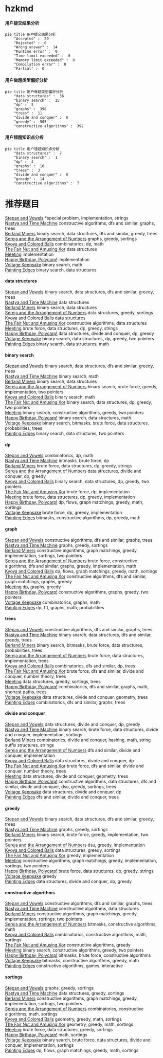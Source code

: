 # hzkmd
<!-- tabs:start -->
#### **用户提交结果分析**

```mermaid
pie title 用户提交结果分析
    "Accepted" :  29
    "Rejected" :  0
    "Wrong answer" :  14
    "Runtime error" :  0
    "Time limit exceeded" :  6
    "Memory limit exceeded" :  0
    "Compilation error" :  0
    "Partial" :  0
```
#### **用户做题类型偏好分析**

```mermaid
pie title 用户做题类型偏好分析
    "data structures" :  36
    "binary search" :  25
    "dp" :  5
    "graphs" :  398
    "trees" :  11
    "divide and conquer" :  0
    "greedy" :  505
    "constructive algorithms" :  392
```
#### **用户错题知识点分析**

```mermaid
pie title 用户错题知识点分析
    "data structures" :  7
    "binary search" :  1
    "dp" :  4
    "graphs" :  10
    "trees" :  3
    "divide and conquer" :  0
    "greedy" :  14
    "constructive algorithms" :  7
```
<!-- tabs:end -->
# 推荐题目
[Stepan and Vowels](https://codeforces.com/contest/795/problem/K)		*special problem,
                        implementation,
                        strings		  
[Nastya and Time Machine](https://codeforces.com/contest/1341/problem/F)		constructive algorithms,
                        dfs and similar,
                        graphs,
                        trees		  
[Berland Miners](http://codeforces.com/problemset/problem/533/A)		binary search,
                        data structures,
                        dfs and similar,
                        greedy,
                        trees		  
[Sereja and the Arrangement of Numbers](http://codeforces.com/problemset/problem/367/C)		graphs,
                        greedy,
                        sortings		  
[Kyoya and Colored Balls](http://codeforces.com/problemset/problem/553/A)		combinatorics,
                        dp,
                        math		  
[The Fair Nut and Amusing Xor](http://codeforces.com/problemset/problem/1083/F)		data structures		  
[Meeting](http://codeforces.com/problemset/problem/144/B)		implementation		  
[Happy Birthday, Polycarp!](http://codeforces.com/problemset/problem/1277/A)		implementation		  
[Voltage Keepsake](https://codeforces.com/contest/801/problem/C)		binary search,
                        math		  
[Painting Edges](http://codeforces.com/problemset/problem/576/E)		binary search,
                        data structures		  
<!-- tabs:start -->
#### **data structures**
[Stepan and Vowels](http://codeforces.com/problemset/problem/533/A)		binary search,
                        data structures,
                        dfs and similar,
                        greedy,
                        trees		  
[Nastya and Time Machine](http://codeforces.com/problemset/problem/1083/F)		data structures		  
[Berland Miners](http://codeforces.com/problemset/problem/576/E)		binary search,
                        data structures		  
[Sereja and the Arrangement of Numbers](https://codeforces.com/contest/1314/problem/A)		data structures,
                        greedy,
                        sortings		  
[Kyoya and Colored Balls](http://codeforces.com/problemset/problem/853/C)		data structures		  
[The Fair Nut and Amusing Xor](http://codeforces.com/problemset/problem/220/B)		constructive algorithms,
                        data structures		  
[Meeting](http://codeforces.com/problemset/problem/1506/G)		brute force,
                        data structures,
                        dp,
                        greedy,
                        strings		  
[Happy Birthday, Polycarp!](http://codeforces.com/problemset/problem/1442/D)		data structures,
                        divide and conquer,
                        dp,
                        greedy		  
[Voltage Keepsake](http://codeforces.com/problemset/problem/1492/C)		binary search,
                        data structures,
                        dp,
                        greedy,
                        two pointers		  
[Painting Edges](http://codeforces.com/problemset/problem/1490/G)		binary search,
                        data structures,
                        math		  
#### **binary search**
[Stepan and Vowels](http://codeforces.com/problemset/problem/533/A)		binary search,
                        data structures,
                        dfs and similar,
                        greedy,
                        trees		  
[Nastya and Time Machine](https://codeforces.com/contest/801/problem/C)		binary search,
                        math		  
[Berland Miners](http://codeforces.com/problemset/problem/576/E)		binary search,
                        data structures		  
[Sereja and the Arrangement of Numbers](http://codeforces.com/problemset/problem/1358/D)		binary search,
                        brute force,
                        greedy,
                        implementation,
                        two pointers		  
[Kyoya and Colored Balls](https://codeforces.com/contest/1011/problem/C)		binary search,
                        math		  
[The Fair Nut and Amusing Xor](http://codeforces.com/problemset/problem/1492/C)		binary search,
                        data structures,
                        dp,
                        greedy,
                        two pointers		  
[Meeting](http://codeforces.com/problemset/problem/1463/D)		binary search,
                        constructive algorithms,
                        greedy,
                        two pointers		  
[Happy Birthday, Polycarp!](http://codeforces.com/problemset/problem/1490/G)		binary search,
                        data structures,
                        math		  
[Voltage Keepsake](http://codeforces.com/problemset/problem/1479/D)		binary search,
                        bitmasks,
                        brute force,
                        data structures,
                        probabilities,
                        trees		  
[Painting Edges](http://codeforces.com/problemset/problem/1436/E)		binary search,
                        data structures,
                        two pointers		  
#### **dp**
[Stepan and Vowels](http://codeforces.com/problemset/problem/553/A)		combinatorics,
                        dp,
                        math		  
[Nastya and Time Machine](http://codeforces.com/problemset/problem/1097/B)		bitmasks,
                        brute force,
                        dp		  
[Berland Miners](http://codeforces.com/problemset/problem/1506/G)		brute force,
                        data structures,
                        dp,
                        greedy,
                        strings		  
[Sereja and the Arrangement of Numbers](http://codeforces.com/problemset/problem/1442/D)		data structures,
                        divide and conquer,
                        dp,
                        greedy		  
[Kyoya and Colored Balls](http://codeforces.com/problemset/problem/1492/C)		binary search,
                        data structures,
                        dp,
                        greedy,
                        two pointers		  
[The Fair Nut and Amusing Xor](https://codeforces.com/contest/1457/problem/C)		brute force,
                        dp,
                        implementation		  
[Meeting](http://codeforces.com/problemset/problem/1491/C)		brute force,
                        data structures,
                        dp,
                        greedy,
                        implementation		  
[Happy Birthday, Polycarp!](http://codeforces.com/problemset/problem/1437/C)		dp,
                        flows,
                        graph matchings,
                        greedy,
                        math,
                        sortings		  
[Voltage Keepsake](http://codeforces.com/problemset/problem/1499/B)		brute force,
                        dp,
                        greedy,
                        implementation		  
[Painting Edges](http://codeforces.com/problemset/problem/1491/D)		bitmasks,
                        constructive algorithms,
                        dp,
                        greedy,
                        math		  
#### **graph**
[Stepan and Vowels](https://codeforces.com/contest/1341/problem/F)		constructive algorithms,
                        dfs and similar,
                        graphs,
                        trees		  
[Nastya and Time Machine](http://codeforces.com/problemset/problem/367/C)		graphs,
                        greedy,
                        sortings		  
[Berland Miners](http://codeforces.com/problemset/problem/1381/C)		constructive algorithms,
                        graph matchings,
                        greedy,
                        implementation,
                        sortings,
                        two pointers		  
[Sereja and the Arrangement of Numbers](http://codeforces.com/problemset/problem/1487/C)		brute force,
                        constructive algorithms,
                        dfs and similar,
                        graphs,
                        greedy,
                        implementation,
                        math		  
[Kyoya and Colored Balls](http://codeforces.com/problemset/problem/1437/C)		dp,
                        flows,
                        graph matchings,
                        greedy,
                        math,
                        sortings		  
[The Fair Nut and Amusing Xor](http://codeforces.com/problemset/problem/1470/D)		constructive algorithms,
                        dfs and similar,
                        graph matchings,
                        graphs,
                        greedy		  
[Meeting](http://codeforces.com/problemset/problem/1476/C)		dp,
                        graphs,
                        greedy		  
[Happy Birthday, Polycarp!](http://codeforces.com/problemset/problem/1304/D)		constructive algorithms,
                        graphs,
                        greedy,
                        two pointers		  
[Voltage Keepsake](http://codeforces.com/problemset/problem/1475/C)		combinatorics,
                        graphs,
                        math		  
[Painting Edges](http://codeforces.com/problemset/problem/553/E)		dp,
                        fft,
                        graphs,
                        math,
                        probabilities		  
#### **trees**
[Stepan and Vowels](https://codeforces.com/contest/1341/problem/F)		constructive algorithms,
                        dfs and similar,
                        graphs,
                        trees		  
[Nastya and Time Machine](http://codeforces.com/problemset/problem/533/A)		binary search,
                        data structures,
                        dfs and similar,
                        greedy,
                        trees		  
[Berland Miners](http://codeforces.com/problemset/problem/1479/D)		binary search,
                        bitmasks,
                        brute force,
                        data structures,
                        probabilities,
                        trees		  
[Sereja and the Arrangement of Numbers](http://codeforces.com/problemset/problem/1511/C)		brute force,
                        data structures,
                        implementation,
                        trees		  
[Kyoya and Colored Balls](http://codeforces.com/problemset/problem/1499/F)		combinatorics,
                        dfs and similar,
                        dp,
                        trees		  
[The Fair Nut and Amusing Xor](http://codeforces.com/problemset/problem/1491/E)		brute force,
                        dfs and similar,
                        divide and conquer,
                        number theory,
                        trees		  
[Meeting](http://codeforces.com/problemset/problem/1466/D)		data structures,
                        greedy,
                        sortings,
                        trees		  
[Happy Birthday, Polycarp!](http://codeforces.com/problemset/problem/1495/D)		combinatorics,
                        dfs and similar,
                        graphs,
                        math,
                        shortest paths,
                        trees		  
[Voltage Keepsake](http://codeforces.com/problemset/problem/1303/G)		data structures,
                        divide and conquer,
                        geometry,
                        trees		  
[Painting Edges](http://codeforces.com/problemset/problem/1454/E)		combinatorics,
                        dfs and similar,
                        graphs,
                        trees		  
#### **divide and conquer**
[Stepan and Vowels](http://codeforces.com/problemset/problem/1442/D)		data structures,
                        divide and conquer,
                        dp,
                        greedy		  
[Nastya and Time Machine](http://codeforces.com/problemset/problem/1461/D)		binary search,
                        brute force,
                        data structures,
                        divide and conquer,
                        implementation,
                        sortings		  
[Berland Miners](http://codeforces.com/problemset/problem/1466/G)		combinatorics,
                        divide and conquer,
                        hashing,
                        math,
                        string suffix structures,
                        strings		  
[Sereja and the Arrangement of Numbers](http://codeforces.com/problemset/problem/1490/D)		dfs and similar,
                        divide and conquer,
                        implementation		  
[Kyoya and Colored Balls](https://codeforces.com/contest/1483/problem/C)		data structures,
                        divide and conquer,
                        dp		  
[The Fair Nut and Amusing Xor](http://codeforces.com/problemset/problem/1491/E)		brute force,
                        dfs and similar,
                        divide and conquer,
                        number theory,
                        trees		  
[Meeting](http://codeforces.com/problemset/problem/1303/G)		data structures,
                        divide and conquer,
                        geometry,
                        trees		  
[Happy Birthday, Polycarp!](http://codeforces.com/problemset/problem/1494/D)		constructive algorithms,
                        data structures,
                        dfs and similar,
                        divide and conquer,
                        dsu,
                        greedy,
                        sortings,
                        trees		  
[Voltage Keepsake](http://codeforces.com/problemset/problem/1482/E)		data structures,
                        divide and conquer,
                        dp		  
[Painting Edges](http://codeforces.com/problemset/problem/566/C)		dfs and similar,
                        divide and conquer,
                        trees		  
#### **greedy**
[Stepan and Vowels](http://codeforces.com/problemset/problem/533/A)		binary search,
                        data structures,
                        dfs and similar,
                        greedy,
                        trees		  
[Nastya and Time Machine](http://codeforces.com/problemset/problem/367/C)		graphs,
                        greedy,
                        sortings		  
[Berland Miners](http://codeforces.com/problemset/problem/1358/D)		binary search,
                        brute force,
                        greedy,
                        implementation,
                        two pointers		  
[Sereja and the Arrangement of Numbers](http://codeforces.com/problemset/problem/959/B)		dsu,
                        greedy,
                        implementation		  
[Kyoya and Colored Balls](https://codeforces.com/contest/1314/problem/A)		data structures,
                        greedy,
                        sortings		  
[The Fair Nut and Amusing Xor](http://codeforces.com/problemset/problem/1000/A)		greedy,
                        implementation		  
[Meeting](http://codeforces.com/problemset/problem/1381/C)		constructive algorithms,
                        graph matchings,
                        greedy,
                        implementation,
                        sortings,
                        two pointers		  
[Happy Birthday, Polycarp!](http://codeforces.com/problemset/problem/1506/G)		brute force,
                        data structures,
                        dp,
                        greedy,
                        strings		  
[Voltage Keepsake](http://codeforces.com/problemset/problem/1468/E)		greedy		  
[Painting Edges](http://codeforces.com/problemset/problem/1442/D)		data structures,
                        divide and conquer,
                        dp,
                        greedy		  
#### **constructive algorithms**
[Stepan and Vowels](https://codeforces.com/contest/1341/problem/F)		constructive algorithms,
                        dfs and similar,
                        graphs,
                        trees		  
[Nastya and Time Machine](http://codeforces.com/problemset/problem/220/B)		constructive algorithms,
                        data structures		  
[Berland Miners](http://codeforces.com/problemset/problem/1381/C)		constructive algorithms,
                        graph matchings,
                        greedy,
                        implementation,
                        sortings,
                        two pointers		  
[Sereja and the Arrangement of Numbers](http://codeforces.com/problemset/problem/1438/D)		bitmasks,
                        constructive algorithms,
                        math		  
[Kyoya and Colored Balls](http://codeforces.com/problemset/problem/1513/E)		combinatorics,
                        constructive algorithms,
                        math,
                        sortings		  
[The Fair Nut and Amusing Xor](http://codeforces.com/problemset/problem/1493/A)		constructive algorithms,
                        greedy		  
[Meeting](http://codeforces.com/problemset/problem/1463/D)		binary search,
                        constructive algorithms,
                        greedy,
                        two pointers		  
[Happy Birthday, Polycarp!](https://codeforces.com/contest/1456/problem/B)		bitmasks,
                        brute force,
                        constructive algorithms		  
[Voltage Keepsake](http://codeforces.com/problemset/problem/1492/D)		bitmasks,
                        constructive algorithms,
                        greedy,
                        math		  
[Painting Edges](https://codeforces.com/contest/1504/problem/D)		constructive algorithms,
                        games,
                        interactive		  
#### **sortings**
[Stepan and Vowels](http://codeforces.com/problemset/problem/367/C)		graphs,
                        greedy,
                        sortings		  
[Nastya and Time Machine](https://codeforces.com/contest/1314/problem/A)		data structures,
                        greedy,
                        sortings		  
[Berland Miners](http://codeforces.com/problemset/problem/1381/C)		constructive algorithms,
                        graph matchings,
                        greedy,
                        implementation,
                        sortings,
                        two pointers		  
[Sereja and the Arrangement of Numbers](http://codeforces.com/problemset/problem/1513/E)		combinatorics,
                        constructive algorithms,
                        math,
                        sortings		  
[Kyoya and Colored Balls](https://codeforces.com/contest/1496/problem/C)		geometry,
                        greedy,
                        math,
                        sortings		  
[The Fair Nut and Amusing Xor](http://codeforces.com/problemset/problem/1495/A)		geometry,
                        greedy,
                        math,
                        sortings		  
[Meeting](http://codeforces.com/problemset/problem/1497/A)		brute force,
                        data structures,
                        greedy,
                        sortings		  
[Happy Birthday, Polycarp!](http://codeforces.com/problemset/problem/1427/A)		math,
                        sortings		  
[Voltage Keepsake](http://codeforces.com/problemset/problem/1461/D)		binary search,
                        brute force,
                        data structures,
                        divide and conquer,
                        implementation,
                        sortings		  
[Painting Edges](http://codeforces.com/problemset/problem/1437/C)		dp,
                        flows,
                        graph matchings,
                        greedy,
                        math,
                        sortings		  
<!-- tabs:end -->
